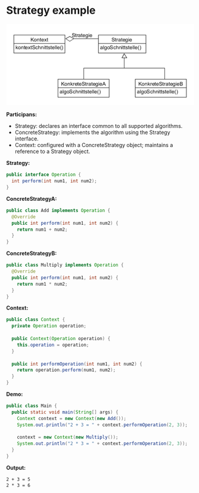 # Strategy example

![strategy](../class-diagrams/strategy.png)

**Participans:**

* Strategy: declares an interface common to all supported algorithms.
* ConcreteStrategy: implements the algorithm using the Strategy interface.
* Context: configured with a ConcreteStrategy object; maintains a reference to a Strategy object.

**Strategy:**

  ```java
  public interface Operation {
    int perform(int num1, int num2);
  }
  ```
  
**ConcreteStrategyA:**

  ```java
  public class Add implements Operation {
    @Override
    public int perform(int num1, int num2) {
      return num1 + num2;
    }
  }
  ```

**ConcreteStrategyB:**

  ```java
  public class Multiply implements Operation {
    @Override
    public int perform(int num1, int num2) {
      return num1 * num2;
    }
  }
  ```
  
**Context:**

  ```java
  public class Context {
    private Operation operation;

    public Context(Operation operation) {
      this.operation = operation;
    }

    public int performOperation(int num1, int num2) {
      return operation.perform(num1, num2);
    }
  }
  ```
  
**Demo:**

  ```java
  public class Main {
    public static void main(String[] args) {
      Context context = new Context(new Add());
      System.out.println("2 + 3 = " + context.performOperation(2, 3));

      context = new Context(new Multiply());
      System.out.println("2 * 3 = " + context.performOperation(2, 3));
    }
  }
  ```
  
**Output:**

  ```
  2 + 3 = 5
  2 * 3 = 6
  ```